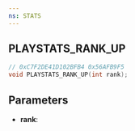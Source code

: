 ```yaml
---
ns: STATS
---
```

## PLAYSTATS_RANK_UP

```c
// 0xC7F2DE41D102BFB4 0x56AFB9F5
void PLAYSTATS_RANK_UP(int rank);
```


## Parameters
* **rank**:

